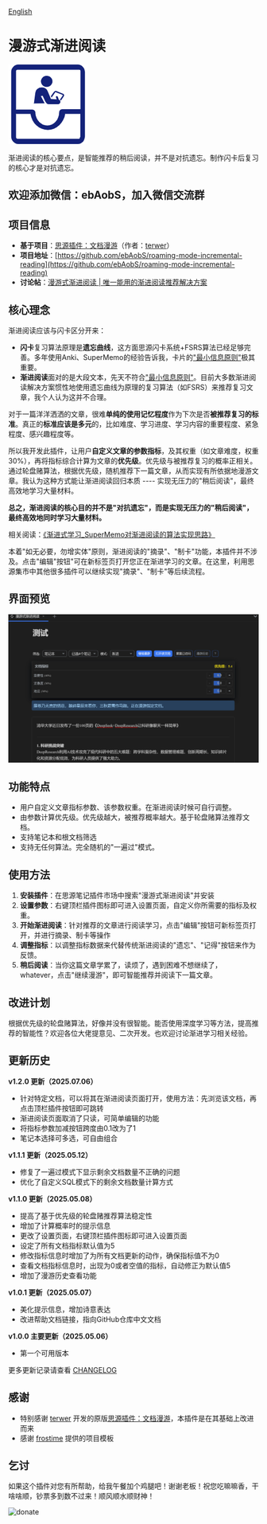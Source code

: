 [English](README.md)

# 漫游式渐进阅读

![icon.png](./icon.png)

渐进阅读的核心要点，是智能推荐的稍后阅读，并不是对抗遗忘。制作闪卡后复习的核心才是对抗遗忘。

## 欢迎添加微信：ebAobS，加入微信交流群

## 项目信息

- **基于项目**：[思源插件：文档漫游](https://github.com/terwer/siyuan-plugin-random-doc.git)（作者：[terwer](https://github.com/terwer)）
- **项目地址**：[https://github.com/ebAobS/roaming-mode-incremental-reading](https://github.com/ebAobS/roaming-mode-incremental-reading)
- **讨论帖**：[漫游式渐进阅读 | 唯一能用的渐进阅读推荐解决方案](https://ld246.com/article/1746802777105)

## 核心理念

渐进阅读应该与闪卡区分开来：

- **闪卡**复习算法原理是**遗忘曲线**，这方面思源闪卡系统+FSRS算法已经足够完善。多年使用Anki、SuperMemo的经验告诉我，卡片的["最小信息原则"](https://www.kancloud.cn/ankigaokao/incremental_learning/2454060#_30)极其重要。
- **渐进阅读**面对的是大段文本，先天不符合["最小信息原则"](https://www.kancloud.cn/ankigaokao/incremental_learning/2454060#_30)。目前大多数渐进阅读解决方案惯性地使用遗忘曲线为原理的复习算法（如FSRS）来推荐复习文章，我个人认为这并不合理。

对于一篇洋洋洒洒的文章，很难**单纯的使用记忆程度**作为下次是否**被推荐复习的标准**。真正的**标准应该是多元**的，比如难度、学习进度、学习内容的重要程度、紧急程度、感兴趣程度等。

所以我开发此插件，让用户**自定义文章的参数指标**，及其权重（如文章难度，权重30%），再将指标综合计算为文章的**优先级**。优先级与被推荐复习的概率正相关。通过轮盘赌算法，根据优先级，随机推荐下一篇文章，从而实现有所依据地漫游文章。我认为这种方式能让渐进阅读回归本质 ---- 实现无压力的"稍后阅读"，最终高效地学习大量材料。

**总之，渐进阅读的核心目的并不是"对抗遗忘"，而是实现无压力的"稍后阅读"，最终高效地同时学习大量材料。**

相关阅读：[《渐进式学习_SuperMemo对渐进阅读的算法实现思路》](https://zhuanlan.zhihu.com/p/307996163)

本着"如无必要，勿增实体"原则，渐进阅读的"摘录"、"制卡"功能，本插件并不涉及。点击"编辑"按钮"可在新标签页打开您正在渐进学习的文章。在这里，利用思源集市中其他很多插件可以继续实现"摘录"、"制卡"等后续流程。

## 界面预览

![preview.png](./preview.png)

## 功能特点

- 用户自定义文章指标参数、该参数权重。在渐进阅读时候可自行调整。
- 由参数计算优先级。优先级越大，被推荐概率越大。基于轮盘赌算法推荐文档。
- 支持笔记本和根文档筛选
- 支持无任何算法。完全随机的"一遍过"模式。

## 使用方法

1. **安装插件**：在思源笔记插件市场中搜索"漫游式渐进阅读"并安装
2. **设置参数**：右键顶栏插件图标即可进入设置页面，自定义你所需要的指标及权重。
3. **开始渐进阅读**：针对推荐的文章进行阅读学习，点击"编辑"按钮可新标签页打开，并进行摘录、制卡等操作
4. **调整指标**：以调整指标数据来代替传统渐进阅读的"遗忘"、"记得"按钮来作为反馈。
5. **稍后阅读**：当你这篇文章学累了，读烦了，遇到困难不想继续了，whatever，点击"继续漫游"，即可智能推荐并阅读下一篇文章。

## 改进计划

根据优先级的轮盘赌算法，好像并没有很智能。能否使用深度学习等方法，提高推荐的智能性？欢迎各位大佬提意见、二次开发。也欢迎讨论渐进学习相关经验。

## 更新历史

**v1.2.0 更新（2025.07.06）**
- 针对特定文档，可以将其在渐进阅读页面打开，使用方法：先浏览该文档，再点击顶栏插件按钮即可跳转
- 渐进阅读页面取消了只读，可简单编辑的功能
- 将指标参数加减按钮跨度由0.1改为了1
- 笔记本选择可多选，可自由组合

**v1.1.1 更新（2025.05.12）**
- 修复了一遍过模式下显示剩余文档数量不正确的问题
- 优化了自定义SQL模式下的剩余文档数量计算方式

**v1.1.0 更新（2025.05.08）**
- 提高了基于优先级的轮盘赌推荐算法稳定性
- 增加了计算概率时的提示信息
- 更改了设置页面，右键顶栏插件图标即可进入设置页面
- 设定了所有文档指标默认值为5
- 修改指标信息时增加了为所有文档更新的动作，确保指标值不为0
- 查看文档指标信息时，出现为0或者空值的指标，自动修正为默认值5
- 增加了漫游历史查看功能

**v1.0.1 更新（2025.05.07）**
- 美化提示信息，增加诗意表达
- 改进帮助文档链接，指向GitHub仓库中文文档

**v1.0.0 主要更新（2025.05.06）**
- 第一个可用版本

更多更新记录请查看 [CHANGELOG](https://github.com/ebAobS/roaming-mode-incremental-reading/blob/main/CHANGELOG.md)

## 感谢

- 特别感谢 [terwer](https://github.com/terwer) 开发的原版[思源插件：文档漫游](https://github.com/terwer/siyuan-plugin-random-doc.git)，本插件是在其基础上改进而来
- 感谢 [frostime](https://github.com/siyuan-note/plugin-sample-vite-svelte) 提供的项目模板

## 乞讨

如果这个插件对您有所帮助，给我午餐加个鸡腿吧！谢谢老板！祝您吃嘛嘛香，干啥啥顺，钞票多到数不过来！顺风顺水顺财神！

<div>
<img src="https://cdn.jsdelivr.net/gh/ebAobS/pics@main/donate.png" alt="donate" style="height:300px;" />
</div>
